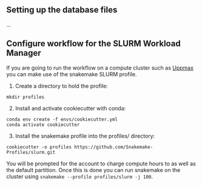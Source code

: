 ## Setting up the database files
...

## Configure workflow for the SLURM Workload Manager
If you are going to run the workflow on a compute cluster such as
[Uppmax](https://uppmax.uu.se/) you can make use of the snakemake SLURM
profile.

1. Create a directory to hold the profile:

```
mkdir profiles
```

2. Install and activate cookiecutter with conda:

```
conda env create -f envs/cookiecutter.yml
conda activate cookiecutter
```

3. Install the snakemake profile into the profiles/ directory:

```
cookiecutter -o profiles https://github.com/Snakemake-Profiles/slurm.git
```

You will be prompted for the account to charge compute hours to as well
as the default partition. Once this is done you can run snakemake on
the cluster using `snakemake --profile profiles/slurm -j 100`.
